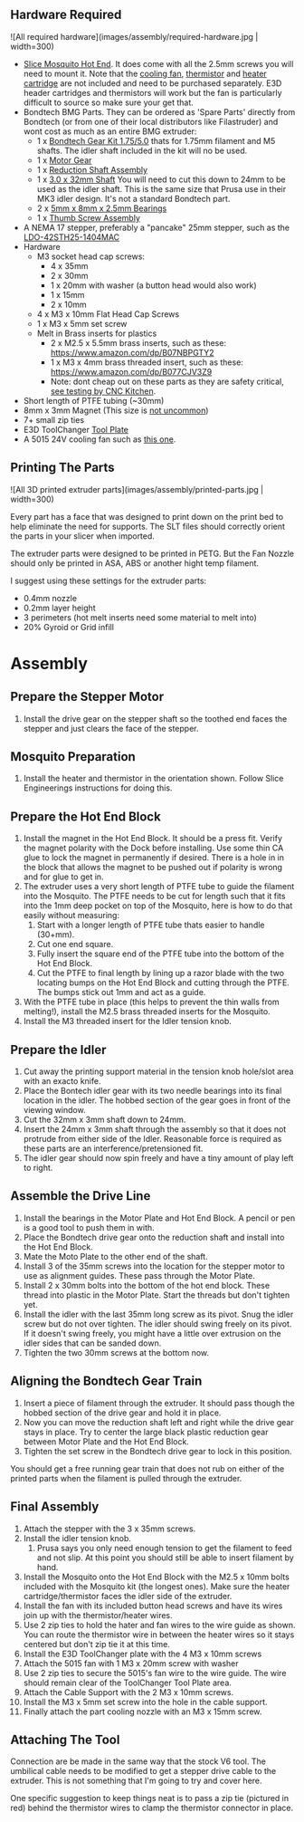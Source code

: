 ## Hardware Required

![All required hardware](images/assembly/required-hardware.jpg | width=300)

* [Slice Mosquito Hot End](https://www.sliceengineering.com/collections/mosquito-the-professional-hotend). It does come with all the 2.5mm screws you will need to mount it. Note that the [cooling fan](https://www.sliceengineering.com/collections/accessories/products/fan-for-mosquito-hotend%E2%84%A2), [thermistor](https://www.sliceengineering.com/collections/accessories/products/thermistor-high-temperature) and [heater cartridge](https://www.sliceengineering.com/collections/accessories/products/50w-heater-cartridge) are not included and need to be purchased separately. E3D header cartridges and thermistors will work but the fan is particularly difficult to source so make sure your get that.
* Bondtech BMG Parts. They can be ordered as 'Spare Parts' directly from Bondtech (or from one of their local distributors like Filastruder) and wont cost as much as an entire BMG extruder:
    * 1 x [Bondtech Gear Kit 1.75/5.0](https://www.bondtech.se/en/product/drivegear-kits/) thats for 1.75mm filament and M5 shafts. The idler shaft included in the kit will no be used.
    * 1 x [Motor Gear](https://www.bondtech.se/en/product/motor-gear/)
    * 1 x [Reduction Shaft Assembly](https://www.bondtech.se/en/product/shaft-assembly/)
    * 1 x [3.0 x 32mm Shaft](https://www.bondtech.se/en/product/shafts/) You will need to cut this down to 24mm to be used as the idler shaft. This is the same size that Prusa use in their MK3 idler design. It's not a standard Bondtech part.
    * 2 x [5mm x 8mm x 2.5mm Bearings](https://www.bondtech.se/en/product/ballbearing-5x8x2-5/)
    * 1 x [Thumb Screw Assembly](https://www.bondtech.se/en/product-category/spare-parts/bondtech-spare-parts/thumbscrew-assembly/)
* A NEMA 17 stepper, preferably a "pancake" 25mm stepper, such as the [LDO-42STH25-1404MAC](https://www.bondtech.se/en/product/nema-17-motor-slim-power-ldo-42sth25-1404mac-0-9-degree/)
* Hardware 
    * M3 socket head cap screws:
        * 4 x 35mm
        * 2 x 30mm
        * 1 x 20mm with washer (a button head would also work)
        * 1 x 15mm
        * 2 x 10mm
    * 4 x M3 x 10mm Flat Head Cap Screws
    * 1 x M3 x 5mm set screw
    * Melt in Brass inserts for plastics
        * 2 x M2.5 x 5.5mm brass inserts, such as these: https://www.amazon.com/dp/B07NBPGTY2
        * 1 x M3 x 4mm brass threaded insert, such as these: https://www.amazon.com/dp/B077CJV3Z9
        * Note: dont cheap out on these parts as they are safety critical, [see testing by CNC Kitchen](https://www.youtube.com/watch?v=G-UF4tv3Hvc).
* Short length of PTFE tubing (~30mm)
* 8mm x 3mm Magnet (This size is [not uncommon](https://www.amazon.com/s?k=8mm+x+3mm+neodymium+magnets))
* 7+ small zip ties
* E3D ToolChanger [Tool Plate](https://e3d-online.com/toolchanger-blank-plate)
* A 5015 24V cooling fan such as [this one](https://www.amazon.com/dp/B07WFKPLWY).

## Printing The Parts

![All 3D printed extruder parts](images/assembly/printed-parts.jpg | width=300)

Every part has a face that was designed to print down on the print bed to help eliminate the need for supports. The SLT files should correctly orient the parts in your slicer when imported.

The extruder parts were designed to be printed in PETG. But the Fan Nozzle should only be printed in ASA, ABS or another hight temp filament.

I suggest using these settings for the extruder parts:
* 0.4mm nozzle
* 0.2mm layer height
* 3 perimeters (hot melt inserts need some material to melt into)
* 20% Gyroid or Grid infill

# Assembly
## Prepare the Stepper Motor
1. Install the drive gear on the stepper shaft so the toothed end faces the stepper and just clears the face of the stepper.

## Mosquito Preparation
1. Install the heater and thermistor in the orientation shown. Follow Slice Engineerings instructions for doing this.

## Prepare the Hot End Block
1. Install the magnet in the Hot End Block. It should be a press fit. Verify the magnet polarity with the Dock before installing. Use some thin CA glue to lock the magnet in permanently if desired. There is a hole in in the block that allows the magnet to be pushed out if polarity is wrong and for glue to get in.
1. The extruder uses a very short length of PTFE tube to guide the filament into the Mosquito. The PTFE needs to be cut for length such that it fits into the 1mm deep pocket on top of the Mosquito, here is how to do that easily without measuring:
	1. Start with a longer length of PTFE tube thats easier to handle (30+mm).
	1. Cut one end square.
	1. Fully insert the square end of the PTFE tube into the bottom of the Hot End Block.
	1. Cut the PTFE to final length by lining up a razor blade with the two locating bumps on the Hot End Block and cutting through the PTFE. The bumps stick out 1mm and act as a guide.
1. With the PTFE tube in place (this helps to prevent the thin walls from melting!), install the M2.5 brass threaded inserts for the Mosquito.
1. Install the M3 threaded insert for the Idler tension knob.

## Prepare the Idler
1. Cut away the printing support material in the tension knob hole/slot area with an exacto knife.
1. Place the Bontech idler gear with its two needle bearings into its final location in the idler. The hobbed section of the gear goes in front of the viewing window.
1. Cut the 32mm x 3mm shaft down to 24mm.
1. Insert the 24mm x 3mm shaft through the assembly so that it does not protrude from either side of the Idler. Reasonable force is required as these parts are an interference/pretensioned fit.
1. The idler gear should now spin freely and have a tiny amount of play left to right. 

## Assemble the Drive Line
1. Install the bearings in the Motor Plate and Hot End Block. A pencil or pen is a good tool to push them in with.
1. Place the Bondtech drive gear onto the reduction shaft and install into the Hot End Block.
1. Mate the Moto Plate to the other end of the shaft.
1. Install 3 of the 35mm screws into the location for the stepper motor to use as alignment guides. These pass through the Motor Plate.
1. Install 2 x 30mm bolts into the bottom of the hot end block. These thread into plastic in the Motor Plate. Start the threads but don't tighten yet.
1. Install the idler with the last 35mm long screw as its pivot. Snug the idler screw but do not over tighten. The idler should swing freely on its pivot. If it doesn't swing freely, you might have a little over extrusion on the idler sides that can be sanded down.
1. Tighten the two 30mm screws at the bottom now.

## Aligning the Bondtech Gear Train
1. Insert a piece of filament through the extruder. It should pass though the hobbed section of the drive gear and hold it in place.
1. Now you can move the reduction shaft left and right while the drive gear stays in place. Try to center the large black plastic reduction gear between Motor Plate and the Hot End Block.
2. Tighten the set screw in the Bondtech drive gear to lock in this position.

You should get a free running gear train that does not rub on either of the printed parts when the filament is pulled through the extruder.

## Final Assembly
1. Attach the stepper with the 3 x 35mm screws.
1. Install the idler tension knob.
    1. Prusa says you only need enough tension to get the filament to feed and not slip. At this point you should still be able to insert filament by hand.
1. Install the Mosquito onto the Hot End Block with the M2.5 x 10mm bolts included with the Mosquito kit (the longest ones). Make sure the heater cartridge/thermistor faces the idler side of the extruder.
1. Install the fan with its included button head screws and have its wires join up with the thermistor/heater wires.
1. Use 2 zip ties to hold the hater and fan wires to the wire guide as shown. You can route the thermistor wire in between the heater wires so it stays centered but don't zip tie it at this time.
2. Install the E3D ToolChanger plate with the 4 M3 x 10mm screws
3. Attach the 5015 fan with 1 M3 x 20mm screw with washer
4. Use 2 zip ties to secure the 5015's fan wire to the wire guide. The wire should remain clear of the ToolChanger Tool Plate area.
5. Attach the Cable Support with the 2 M3 x 10mm screws.
6. Install the M3 x 5mm set screw into the hole in the cable support.
6. Finally attach the part cooling nozzle with an M3 x 15mm screw. 

## Attaching The Tool
Connection are be made in the same way that the stock V6 tool. The umbilical cable needs to be modified to get a stepper drive cable to the extruder. This is not something that I'm going to try and cover here.

One specific suggestion to keep things neat is to pass a zip tie (pictured in red) behind the thermistor wires  to clamp the thermistor connector in place.
